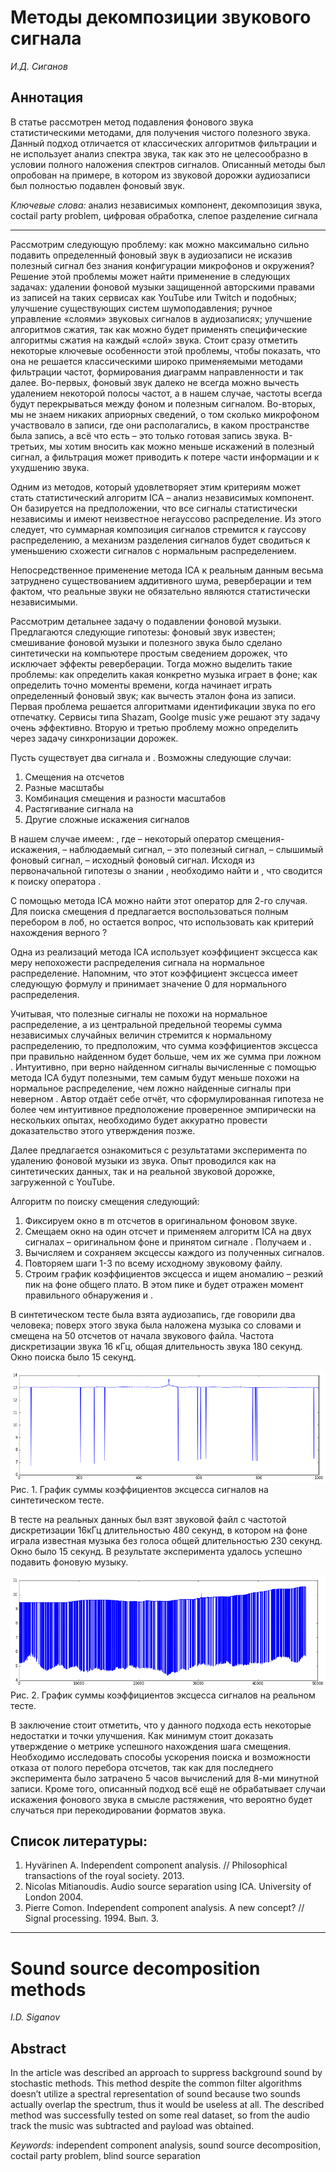# Методы декомпозиции звукового сигнала

_И.Д. Сиганов_

## Аннотация

В статье рассмотрен метод подавления фонового звука статистическими методами, для получения чистого полезного звука. Данный подход отличается от классических алгоритмов фильтрации и не использует анализ спектра звука, так как это не целесообразно в условии полного наложения спектров сигналов. Описанный методы был опробован на примере, в котором из звуковой дорожки аудиозаписи был полностью подавлен фоновый звук.

*Ключевые слова:* анализ независимых компонент, декомпозиция звука, coctail party problem, цифровая обработка, слепое разделение сигнала

---

Рассмотрим следующую проблему: как можно максимально сильно подавить определенный фоновый звук в аудиозаписи не исказив полезный сигнал без знания конфигурации микрофонов и окружения? Решение этой проблемы может найти применение в следующих задачах: удалении фоновой музыки защищенной авторскими правами из записей на таких сервисах как YouTube или Twitch и подобных; улучшение существующих систем шумоподавления; ручное управление «слоями» звуковых сигналов в аудиозаписях; улучшение алгоритмов сжатия, так как можно будет применять специфические алгоритмы сжатия на каждый «слой» звука. Стоит сразу отметить некоторые ключевые особенности этой проблемы, чтобы показать, что она не решается классическими широко применяемыми методами фильтрации частот, формирования диаграмм направленности и так далее. Во-первых, фоновый звук далеко не всегда можно вычесть удалением некоторой полосы частот, а в нашем случае, частоты всегда будут перекрываться между фоном и полезным сигналом. Во-вторых, мы не знаем никаких априорных сведений, о том сколько микрофоном участвовало в записи, где они располагались, в каком пространстве была запись, а всё что есть – это только готовая запись звука. В-третьих, мы хотим вносить как можно меньше искажений в полезный сигнал, а фильтрация может приводить к потере части информации и к ухудшению звука.

Одним из методов, который удовлетворяет этим критериям может стать статистический алгоритм ICA – анализ независимых компонент. Он базируется на предположении, что все сигналы статистически независимы и имеют неизвестное негауссово распределение. Из этого следует, что суммарная композиция сигналов стремится к гауссову распределению, а механизм разделения сигналов будет сводиться к уменьшению схожести сигналов с нормальным распределением.

Непосредственное применение метода ICA к реальным данным весьма затруднено существованием аддитивного шума, реверберации и тем фактом, что реальные звуки не обязательно являются статистически независимыми.

Рассмотрим детальнее задачу о подавлении фоновой музыки. Предлагаются следующие гипотезы: фоновый звук известен; смешивание фоновой музыки и полезного звука было сделано синтетически на компьютере простым сведением дорожек, что исключает эффекты реверберации. Тогда можно выделить такие проблемы: как определить какая конкретно музыка играет в фоне; как определить точно моменты времени, когда начинает играть определенный фоновый звук; как вычесть эталон фона из записи. Первая проблема решается алгоритмами идентификации звука по его отпечатку. Сервисы типа Shazam, Goolge music уже решают эту задачу очень эффективно.  Вторую и третью проблему можно определить через задачу синхронизации дорожек.

Пусть существует два сигнала  и . Возможны следующие случаи:

1. Смещения на отсчетов
2. Разные масштабы
3. Комбинация смещения и разности масштабов
4. Растягивание сигнала на
5. Другие сложные искажения сигналов

В нашем случае имеем: , где  – некоторый оператор смещения-искажения,  – наблюдаемый сигнал,  – это полезный сигнал,  – слышимый фоновый сигнал,  – исходный фоновый сигнал. Исходя из первоначальной гипотезы о знании , необходимо найти  и , что сводится к поиску оператора .

С помощью метода ICA можно найти этот оператор  для 2-го случая. Для поиска смещения d предлагается воспользоваться полным перебором в лоб, но остается вопрос, что использовать как критерий нахождения верного ?

Одна из реализаций метода ICA использует коэффициент эксцесса как меру непохожести распределения сигнала на нормальное распределение. Напомним, что этот коэффициент эксцесса имеет следующую формулу  и принимает значение 0 для нормального распределения.

Учитывая, что полезные сигналы не похожи на нормальное распределение, а из центральной предельной теоремы сумма независимых случайных величин стремится к нормальному распределению, то предположим, что сумма коэффициентов эксцесса при правильно найденном  будет больше, чем их же сумма при ложном . Интуитивно, при верно найденном  сигналы вычисленные с помощью метода ICA будут полезными, тем самым будут меньше похожи на нормальное распределение, чем ложно найденные сигналы при неверном . Автор отдаёт себе отчёт, что сформулированная гипотеза не более чем интуитивное предположение проверенное эмпирически на нескольких опытах, необходимо будет аккуратно провести доказательство этого утверждения позже.

Далее предлагается ознакомиться с результатами эксперимента по удалению фоновой музыки из звука. Опыт проводился как на синтетических данных, так и на реальной звуковой дорожке, загруженной с YouTube.

Алгоритм по поиску смещения следующий:

1. Фиксируем окно в m отсчетов в оригинальном фоновом звуке.
2. Смещаем окно на один отсчет и применяем алгоритм ICA на двух сигналах – оригинальном фоне  и принятом сигнале . Получаем  и .
3. Вычисляем и сохраняем эксцессы каждого из полученных сигналов.
4. Повторяем шаги 1-3 по всему исходному звуковому файлу.
5. Строим график коэффициентов эксцесса и ищем аномалию – резкий пик на фоне общего плато. В этом пике и будет отражен момент правильного обнаружения  и .

В синтетическом тесте была взята аудиозапись, где говорили два человека; поверх этого звука была наложена музыка со словами и смещена на 50 отсчетов от начала звукового файла. Частота дискретизации звука 16 кГц, общая длительность звука 180 секунд. Окно поиска было 15 секунд.

![](/assets/synt.png)
Рис. 1. График суммы коэффициентов эксцесса сигналов на синтетическом тесте.

В тесте на реальных данных был взят звуковой файл с частотой дискретизации 16кГц длительностью 480 секунд, в котором на фоне играла известная музыка без голоса общей длительностью 230 секунд. Окно было 15 секунд. В результате эксперимента удалось успешно подавить фоновую музыку.

![](/assets/real.png)
Рис. 2. График суммы коэффициентов эксцесса сигналов на реальном тесте.

В заключение стоит отметить, что у данного подхода есть некоторые недостатки и точки улучшения. Как минимум стоит доказать утверждение о метрике успешного нахождения шага смещения. Необходимо исследовать способы ускорения поиска и возможности отказа от полого перебора отсчетов, так как для последнего эксперимента было затрачено 5 часов вычислений для 8-ми минутной записи. Кроме того, описанный подход всё ещё не обрабатывает случаи искажения фонового звука в смысле растяжения, что вероятно будет случаться при перекодировании форматов звука.

## Список литературы:
1.	Hyvärinen A. Independent component analysis. // Philosophical transactions of the royal society. 2013.
2.	Nicolas Mitianoudis. Audio source separation using ICA. University of London 2004.
3.	Pierre Comon. Independent component analysis. A new concept? // Signal processing. 1994. Вып. 3.


---
# Sound source decomposition methods

_I.D. Siganov_

## Abstract

In the article was described an approach to suppress background sound by stochastic methods. This method despite the common filter algorithms doesn’t utilize a spectral representation of sound because two sounds actually overlap the spectrum, thus it would be useless at all. The described method was successfully tested on some real dataset, so from the audio track the music was subtracted and payload was obtained.

*Keywords:* independent component analysis, sound source decomposition, coctail party problem, blind source separation
